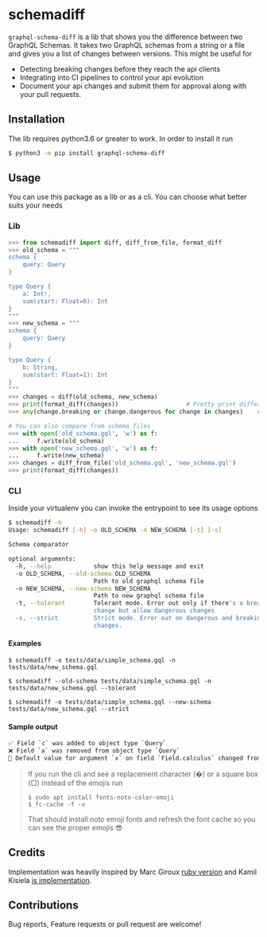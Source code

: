 # schemadiff
`graphql-schema-diff` is a lib that shows you the difference between two GraphQL Schemas.
It takes two GraphQL schemas from a string or a file and gives you a list of changes between versions.
This might be useful for
* Detecting breaking changes before they reach the api clients
* Integrating into CI pipelines to control your api evolution
* Document your api changes and submit them for approval along with your pull requests.


## Installation
The lib requires python3.6 or greater to work. In order to install it run
```bash
$ python3 -m pip install graphql-schema-diff
```

## Usage
You can use this package as a lib or as a cli. You can choose what better suits your needs
### Lib
```python
>>> from schemadiff import diff, diff_from_file, format_diff
>>> old_schema = """
schema {
    query: Query
} 

type Query {
    a: Int!,
    sum(start: Float=0): Int
}
"""
>>> new_schema = """
schema {
    query: Query
} 

type Query {
    b: String,
    sum(start: Float=1): Int
}
"""
>>> changes = diff(old_schema, new_schema)
>>> print(format_diff(changes))                   # Pretty print difference
>>> any(change.breaking or change.dangerous for change in changes)    # Check if there was any breaking or dangerous change

# You can also compare from schema files
>>> with open('old_schema.gql', 'w') as f:
...     f.write(old_schema)
>>> with open('new_schema.gql', 'w') as f:
...     f.write(new_schema)
>>> changes = diff_from_file('old_schema.gql', 'new_schema.gql')
>>> print(format_diff(changes))
```
### CLI
Inside your virtualenv you can invoke the entrypoint to see its usage options
```bash
$ schemadiff -h
Usage: schemadiff [-h] -o OLD_SCHEMA -n NEW_SCHEMA [-t] [-s]

Schema comparator

optional arguments:
  -h, --help            show this help message and exit
  -o OLD_SCHEMA, --old-schema OLD_SCHEMA
                        Path to old graphql schema file
  -n NEW_SCHEMA, --new-schema NEW_SCHEMA
                        Path to new graphql schema file
  -t, --tolerant        Tolerant mode. Error out only if there's a breaking
                        change but allow dangerous changes
  -s, --strict          Strict mode. Error out on dangerous and breaking
                        changes.
```
#### Examples
`$ schemadiff -o tests/data/simple_schema.gql -n tests/data/new_schema.gql`

`$ schemadiff --old-schema tests/data/simple_schema.gql -n tests/data/new_schema.gql --tolerant`

`$ schemadiff -o tests/data/simple_schema.gql --new-schema tests/data/new_schema.gql --strict`

#### Sample output
```bash
✅ Field `c` was added to object type `Query`
❌ Field `a` was removed from object type `Query`
🚸 Default value for argument `x` on field `Field.calculus` changed from `0` to `1`
```

>If you run the cli and see a replacement character (�) or a square box (□) instead of the emojis run
>```
>$ sudo apt install fonts-noto-color-emoji
>$ fc-cache -f -v
>```
>That should install noto emoji fonts and refresh the font cache so you can see the proper emojis 😎

## Credits
Implementation was heavily inspired by Marc Giroux [ruby version](https://github.com/xuorig/graphql-schema_comparator) 
and Kamil Kisiela [js implementation](https://github.com/kamilkisiela/graphql-inspector).

## Contributions
Bug reports, Feature requests or pull request are welcome!

